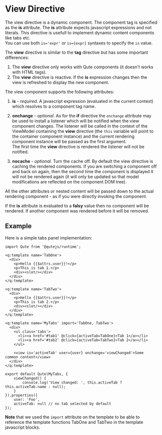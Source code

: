 # View Directive

The view directive is a dynamic component. The component tag is specified as the **is** attribute. The **is** attribute expects javascript expressions and not literals. This directive is usefull to implement dynamic content components like tabs etc.  \
You can use both `is='expr'` or `is={expr}` syntaxes to specify the `is` value.

The **view** directive is similar to the **tag** directive but has some important differences:

1. The **view** directive only works with Qute components (it doesn't works with HTML tags).
2. The **view** directive is reactive. If the **is** expression changes then the view is refreshed to display the new component.

The view component supports the following attributes:

1. **is** - *required*. A javascript expression (evaluated in the current context) which resolves to a component tag name.
2. **onchange** - *optional*. As for the **if** directive the `onchange` attribute may be used to install a listener which 	will be notified when the view component changes.
The listener will be called in the context of the ViewModel containing the **view** directive (the `this` variable will point to the container component instance) and the current rendering component instance will be passed as the first argument.  \
The first time the **view** directive is rendered the listener will not be notified.

3. **nocache** - *optional*. Turn the cache off.
By default the view directive is caching the rendered components. If you are switching a component off and  back on again, then the second time the component is displayed it will not be rendered again (it will only be updated so that model modifications are reflected on the component DOM tree).

All the other attributes or nested content will be passed down to the actual rendering component - as if you were directly invoking the component.

If the **is** attribute is evaluated to a **falsy** value then no component will be rendered. If another component was rendered before it will be removed.


## Example

Here is a simple tabs panel implementation:

```jsq
import Qute from '@qutejs/runtime';

<q:template name='TabOne'>
  <div>
  	<p>Hello {{$attrs.user}}!</p>
  	<p>This is tab 1.</p>
  	<div><slot/></div>
  </div>
</q:template>

<q:template name='TabTwo'>
  <div>
  	<p>Hello {{$attrs.user}}!</p>
  	<p>This is tab 2.</p>
  	<div><slot/></div>
  </div>
</q:template>

<q:template name='MyTabs' import='TabOne, TabTwo'>
  <div>
	<ul class='tabs'>
	  <li><a href='#tab1' @click={activeTab=TabOne}>Tab 1</a></li>
	  <li><a href='#tab2' @click={activeTab=TabTwo}>Tab 2</a></li>
	</ul>

	<view is='activeTab' user={user} onchange='viewChanged'>Some common content</view>
  </div>
</q:template>

export default Qute(MyTabs, {
	viewChanged() {
		console.log('View changed: ', this.activeTab ? this.activeTab.name : null);
	}
}).properties({
    user: 'Foo',
    activeTab: null // no tab selected by default
});
```

**Note** that we used the `import` attribute on the template to be able to reference the template functions TabOne and TabTwo in the template javascript blocks.

